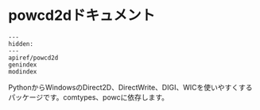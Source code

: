# powcd2dドキュメント

```{toctree}
---
hidden:
---
apiref/powcd2d
genindex
modindex
```

PythonからWindowsのDirect2D、DirectWrite、DIGI、WICを使いやすくするパッケージです。comtypes、powcに依存します。 

